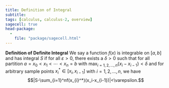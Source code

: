 ```yaml
---
title: Definition of Integral
subtitle: 
tags: [calculus, calculus-2, overview]
sagecell: true
head-package:
  -
    file: "package/sagecell.html"
---
```


**Definition of Definite Integral** We say a function $f(x)$ is integrable on $[a,b]$ and has integral $S$ if for all $\varepsilon>0$, there exists a $\delta>0$ such that for all partition $a=x_0<x_1<\cdots<x_n=b$ with $\displaystyle\max_{i=1,2,\ldots, n}\{x_{i}-x_{i-1}\}<\delta$ and for arbitrary sample points $x_i^*\in[x_{i},x_{i-1}]$ with $i=1,2,\ldots,n$, we have
$$|S-\sum_{i=1}^nf(x_{i}^*)(x_i-x_{i-1})|<\varepsilon.$$ 